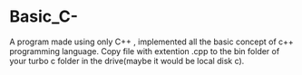 # Basic_C-
A program made using only C++ , implemented all the basic concept of c++ programming language. 
Copy file with extention .cpp to the bin folder of your turbo c folder in the drive(maybe it would be local disk c).
